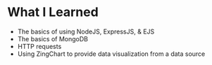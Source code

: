 # What I Learned

* The basics of using NodeJS, ExpressJS, & EJS
* The basics of MongoDB
* HTTP requests
* Using ZingChart to provide data visualization from a data source
